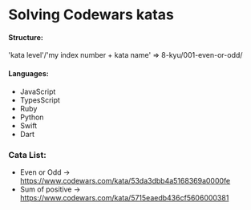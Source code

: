 # Solving Codewars katas

#### Structure:
'kata level'/'my index number + kata name' => 8-kyu/001-even-or-odd/

#### Languages:
- JavaScript
- TypesScript
- Ruby
- Python
- Swift
- Dart
  
### Cata List:
- Even or Odd -> https://www.codewars.com/kata/53da3dbb4a5168369a0000fe
- Sum of positive -> https://www.codewars.com/kata/5715eaedb436cf5606000381